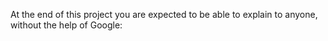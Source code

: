 At the end of this project you are expected to be able to explain to anyone, without the help of Google: